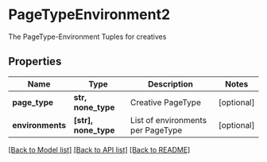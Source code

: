 # PageTypeEnvironment2

The PageType-Environment Tuples for creatives

## Properties
Name | Type | Description | Notes
------------ | ------------- | ------------- | -------------
**page_type** | **str, none_type** | Creative PageType | [optional] 
**environments** | **[str], none_type** | List of environments per PageType | [optional] 

[[Back to Model list]](../README.md#documentation-for-models) [[Back to API list]](../README.md#documentation-for-api-endpoints) [[Back to README]](../README.md)


